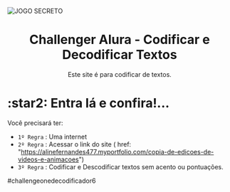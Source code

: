 ![JOGO SECRETO](https://github.com/AlineFernandesSilva/numerosecreto/assets/156948064/63691c3a-360b-4c65-b744-6047ea206b0b)
<h1 align= center> Challenger Alura - Codificar e Decodificar Textos </h1>
<p align= center> Este site é para codificar de textos.</p>
<h1>:star2: Entra lá e confira!... </h1>
<p>Você precisará ter:</p>

- `1º Regra` : Uma internet
- `2º Regra` : Acessar o link do site ( href: "https://alinefernandes477.myportfolio.com/copia-de-edicoes-de-videos-e-animacoes")
- `3º Regra` : Codificar e Descodificar textos sem acento ou pontuações.

#challengeonedecodificador6
